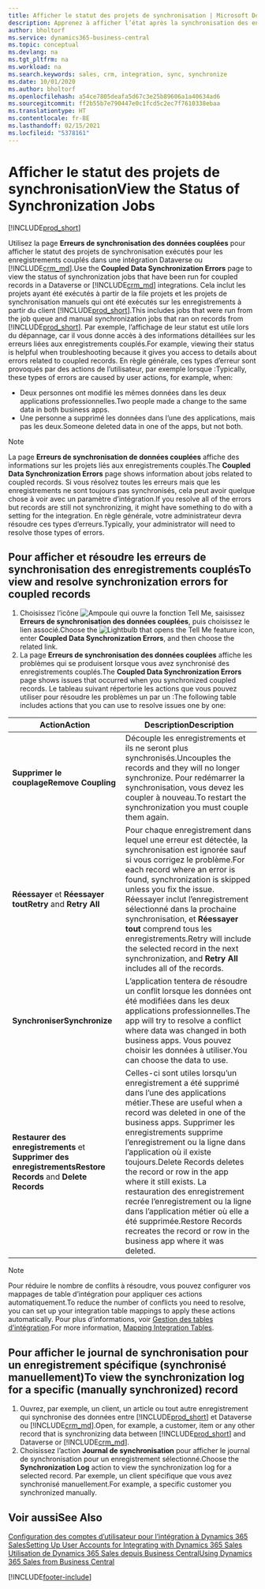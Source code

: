 ```yaml
---
title: Afficher le statut des projets de synchronisation | Microsoft Docs
description: Apprenez à afficher l’état après la synchronisation des enregistrements couplés.
author: bholtorf
ms.service: dynamics365-business-central
ms.topic: conceptual
ms.devlang: na
ms.tgt_pltfrm: na
ms.workload: na
ms.search.keywords: sales, crm, integration, sync, synchronize
ms.date: 10/01/2020
ms.author: bholtorf
ms.openlocfilehash: a54ce7805deafa5d67c3e25b89606a1a40634ad6
ms.sourcegitcommit: ff2b55b7e790447e0c1fcd5c2ec7f7610338ebaa
ms.translationtype: HT
ms.contentlocale: fr-BE
ms.lasthandoff: 02/15/2021
ms.locfileid: "5378161"
---
```

# <a name="view-the-status-of-synchronization-jobs"></a><span data-ttu-id="89569-103">Afficher le statut des projets de synchronisation</span><span class="sxs-lookup"><span data-stu-id="89569-103">View the Status of Synchronization Jobs</span></span>
[!INCLUDE[prod_short](includes/cc_data_platform_banner.md)]

<span data-ttu-id="89569-104">Utilisez la page **Erreurs de synchronisation des données couplées** pour afficher le statut des projets de synchronisation exécutés pour les enregistrements couplés dans une intégration Dataverse ou [!INCLUDE[crm_md](includes/crm_md.md)].</span><span class="sxs-lookup"><span data-stu-id="89569-104">Use the **Coupled Data Synchronization Errors** page to view the status of synchronization jobs that have been run for coupled records in a Dataverse or [!INCLUDE[crm_md](includes/crm_md.md)] integrations.</span></span> <span data-ttu-id="89569-105">Cela inclut les projets ayant été exécutés à partir de la file projets et les projets de synchronisation manuels qui ont été exécutés sur les enregistrements à partir du client [!INCLUDE[prod_short](includes/prod_short.md)].</span><span class="sxs-lookup"><span data-stu-id="89569-105">This includes jobs that were run from the job queue and manual synchronization jobs that ran on records from [!INCLUDE[prod_short](includes/prod_short.md)].</span></span> <span data-ttu-id="89569-106">Par exemple, l’affichage de leur statut est utile lors du dépannage, car il vous donne accès à des informations détaillées sur les erreurs liées aux enregistrements couplés.</span><span class="sxs-lookup"><span data-stu-id="89569-106">For example, viewing their status is helpful when troubleshooting because it gives you access to details about errors related to coupled records.</span></span> <span data-ttu-id="89569-107">En règle générale, ces types d’erreur sont provoqués par des actions de l’utilisateur, par exemple lorsque :</span><span class="sxs-lookup"><span data-stu-id="89569-107">Typically, these types of errors are caused by user actions, for example, when:</span></span>  

* <span data-ttu-id="89569-108">Deux personnes ont modifié les mêmes données dans les deux applications professionnelles.</span><span class="sxs-lookup"><span data-stu-id="89569-108">Two people made a change to the same data in both business apps.</span></span>
* <span data-ttu-id="89569-109">Une personne a supprimé les données dans l’une des applications, mais pas les deux.</span><span class="sxs-lookup"><span data-stu-id="89569-109">Someone deleted data in one of the apps, but not both.</span></span>

> [!Note]
> <span data-ttu-id="89569-110">La page **Erreurs de synchronisation de données couplées** affiche des informations sur les projets liés aux enregistrements couplés.</span><span class="sxs-lookup"><span data-stu-id="89569-110">The **Coupled Data Synchronization Errors** page shows information about jobs related to coupled records.</span></span> <span data-ttu-id="89569-111">Si vous résolvez toutes les erreurs mais que les enregistrements ne sont toujours pas synchronisés, cela peut avoir quelque chose à voir avec un paramètre d’intégration.</span><span class="sxs-lookup"><span data-stu-id="89569-111">If you resolve all of the errors but records are still not synchronizing, it might have something to do with a setting for the integration.</span></span> <span data-ttu-id="89569-112">En règle générale, votre administrateur devra résoudre ces types d’erreurs.</span><span class="sxs-lookup"><span data-stu-id="89569-112">Typically, your administrator will need to resolve those types of errors.</span></span>   

<!--

> [!VIDEO https://go.microsoft.com/fwlink/?linkid=2098171]

-->

## <a name="to-view-and-resolve-synchronization-errors-for-coupled-records"></a><span data-ttu-id="89569-113">Pour afficher et résoudre les erreurs de synchronisation des enregistrements couplés</span><span class="sxs-lookup"><span data-stu-id="89569-113">To view and resolve synchronization errors for coupled records</span></span>
1. <span data-ttu-id="89569-114">Choisissez l’icône ![Ampoule qui ouvre la fonction Tell Me](media/ui-search/search_small.png "Dites-moi ce que vous voulez faire"), saisissez **Erreurs de synchronisation des données couplées**, puis choisissez le lien associé.</span><span class="sxs-lookup"><span data-stu-id="89569-114">Choose the ![Lightbulb that opens the Tell Me feature](media/ui-search/search_small.png "Tell me what you want to do") icon, enter **Coupled Data Synchronization Errors**, and then choose the related link.</span></span>
2. <span data-ttu-id="89569-115">La page **Erreurs de synchronisation des données couplées** affiche les problèmes qui se produisent lorsque vous avez synchronisé des enregistrements couplés.</span><span class="sxs-lookup"><span data-stu-id="89569-115">The **Coupled Data Synchronization Errors** page shows issues that occurred when you synchronized coupled records.</span></span> <span data-ttu-id="89569-116">Le tableau suivant répertorie les actions que vous pouvez utiliser pour résoudre les problèmes un par un :</span><span class="sxs-lookup"><span data-stu-id="89569-116">The following table includes actions that you can use to resolve issues one by one:</span></span>

|<span data-ttu-id="89569-117">Action</span><span class="sxs-lookup"><span data-stu-id="89569-117">Action</span></span>|<span data-ttu-id="89569-118">Description</span><span class="sxs-lookup"><span data-stu-id="89569-118">Description</span></span>|
|----|----|
|<span data-ttu-id="89569-119">**Supprimer le couplage**</span><span class="sxs-lookup"><span data-stu-id="89569-119">**Remove Coupling**</span></span>|<span data-ttu-id="89569-120">Découple les enregistrements et ils ne seront plus synchronisés.</span><span class="sxs-lookup"><span data-stu-id="89569-120">Uncouples the records and they will no longer synchronize.</span></span> <span data-ttu-id="89569-121">Pour redémarrer la synchronisation, vous devez les coupler à nouveau.</span><span class="sxs-lookup"><span data-stu-id="89569-121">To restart the synchronization you must couple them again.</span></span> |
|<span data-ttu-id="89569-122">**Réessayer** et **Réessayer tout**</span><span class="sxs-lookup"><span data-stu-id="89569-122">**Retry** and **Retry All**</span></span>|<span data-ttu-id="89569-123">Pour chaque enregistrement dans lequel une erreur est détectée, la synchronisation est ignorée sauf si vous corrigez le problème.</span><span class="sxs-lookup"><span data-stu-id="89569-123">For each record where an error is found, synchronization is skipped unless you fix the issue.</span></span> <span data-ttu-id="89569-124">Réessayer inclut l’enregistrement sélectionné dans la prochaine synchronisation, et **Réessayer tout** comprend tous les enregistrements.</span><span class="sxs-lookup"><span data-stu-id="89569-124">Retry will include the selected record in the next synchronization, and **Retry All** includes all of the records.</span></span>|
|<span data-ttu-id="89569-125">**Synchroniser**</span><span class="sxs-lookup"><span data-stu-id="89569-125">**Synchronize**</span></span>|<span data-ttu-id="89569-126">L’application tentera de résoudre un conflit lorsque les données ont été modifiées dans les deux applications professionnelles.</span><span class="sxs-lookup"><span data-stu-id="89569-126">The app will try to resolve a conflict where data was changed in both business apps.</span></span> <span data-ttu-id="89569-127">Vous pouvez choisir les données à utiliser.</span><span class="sxs-lookup"><span data-stu-id="89569-127">You can choose the data to use.</span></span>|
|<span data-ttu-id="89569-128">**Restaurer des enregistrements** et **Supprimer des enregistrements**</span><span class="sxs-lookup"><span data-stu-id="89569-128">**Restore Records** and **Delete Records**</span></span>|<span data-ttu-id="89569-129">Celles-ci sont utiles lorsqu’un enregistrement a été supprimé dans l’une des applications métier.</span><span class="sxs-lookup"><span data-stu-id="89569-129">These are useful when a record was deleted in one of the business apps.</span></span> <span data-ttu-id="89569-130">Supprimer les enregistrements supprime l’enregistrement ou la ligne dans l’application où il existe toujours.</span><span class="sxs-lookup"><span data-stu-id="89569-130">Delete Records deletes the record or row in the app where it still exists.</span></span> <span data-ttu-id="89569-131">La restauration des enregistrement recrée l’enregistrement ou la ligne dans l’application métier où elle a été supprimée.</span><span class="sxs-lookup"><span data-stu-id="89569-131">Restore Records recreates the record or row in the business app where it was deleted.</span></span>|

> [!NOTE]
> <span data-ttu-id="89569-132">Pour réduire le nombre de conflits à résoudre, vous pouvez configurer vos mappages de table d’intégration pour appliquer ces actions automatiquement.</span><span class="sxs-lookup"><span data-stu-id="89569-132">To reduce the number of conflicts you need to resolve, you can set up your integration table mappings to apply these actions automatically.</span></span> <span data-ttu-id="89569-133">Pour plus d’informations, voir [Gestion des tables d’intégration](admin-how-to-modify-table-mappings-for-synchronization.md#mapping-integration-tables).</span><span class="sxs-lookup"><span data-stu-id="89569-133">For more information, [Mapping Integration Tables](admin-how-to-modify-table-mappings-for-synchronization.md#mapping-integration-tables).</span></span>

## <a name="to-view-the-synchronization-log-for-a-specific-manually-synchronized-record"></a><span data-ttu-id="89569-134">Pour afficher le journal de synchronisation pour un enregistrement spécifique (synchronisé manuellement)</span><span class="sxs-lookup"><span data-stu-id="89569-134">To view the synchronization log for a specific (manually synchronized) record</span></span>
1. <span data-ttu-id="89569-135">Ouvrez, par exemple, un client, un article ou tout autre enregistrement qui synchronise des données entre [!INCLUDE[prod_short](includes/prod_short.md)] et Dataverse ou [!INCLUDE[crm_md](includes/crm_md.md)].</span><span class="sxs-lookup"><span data-stu-id="89569-135">Open, for example, a customer, item or any other record that is synchronizing data between [!INCLUDE[prod_short](includes/prod_short.md)] and Dataverse or [!INCLUDE[crm_md](includes/crm_md.md)].</span></span>
2. <span data-ttu-id="89569-136">Choisissez l’action **Journal de synchronisation** pour afficher le journal de synchronisation pour un enregistrement sélectionné.</span><span class="sxs-lookup"><span data-stu-id="89569-136">Choose the **Synchronization Log** action to view the synchronization log for a selected record.</span></span> <span data-ttu-id="89569-137">Par exemple, un client spécifique que vous avez synchronisé manuellement.</span><span class="sxs-lookup"><span data-stu-id="89569-137">For example, a specific customer you synchronized manually.</span></span>

## <a name="see-also"></a><span data-ttu-id="89569-138">Voir aussi</span><span class="sxs-lookup"><span data-stu-id="89569-138">See Also</span></span>  
[<span data-ttu-id="89569-139">Configuration des comptes d’utilisateur pour l’intégration à Dynamics 365 Sales</span><span class="sxs-lookup"><span data-stu-id="89569-139">Setting Up User Accounts for Integrating with Dynamics 365 Sales</span></span>](admin-setting-up-integration-with-dynamics-sales.md)  
[<span data-ttu-id="89569-140">Utilisation de Dynamics 365 Sales depuis Business Central</span><span class="sxs-lookup"><span data-stu-id="89569-140">Using Dynamics 365 Sales from Business Central</span></span>](marketing-integrate-dynamicscrm.md)


[!INCLUDE[footer-include](includes/footer-banner.md)]